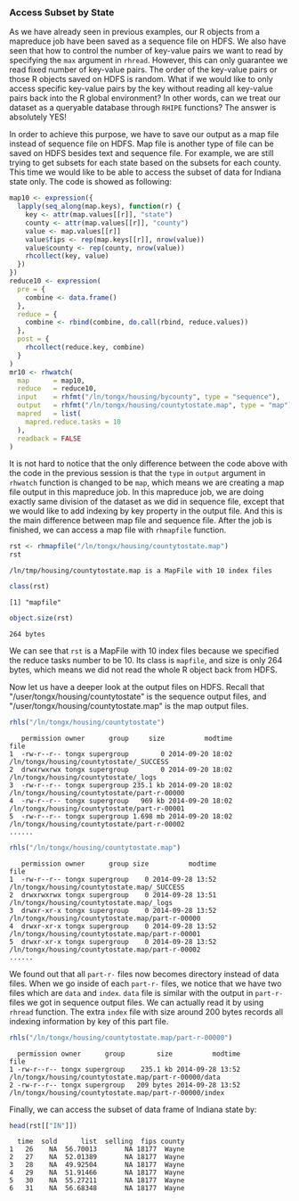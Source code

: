 ### Access Subset by State ###

As we have already
seen in previous examples, our R objects from a mapreduce job have been saved as a sequence file on HDFS.
We also have seen that how to control the number of key-value pairs we want to read by specifying the `max`
argument in `rhread`. However, this can only guarantee we read fixed number of key-value pairs. The order
of the key-value pairs or those R objects saved on HDFS is random. What if we would like to only access 
specific key-value pairs by the key without reading all key-value pairs back into the R global environment?
In other words, can we treat our dataset as a queryable database through `RHIPE` functions? The answer is
absolutely YES!

In order to achieve this purpose, we have to save our output as a map file instead of sequence file on HDFS.
Map file is another type of file can be saved on HDFS besides text and sequence file. For example, we are 
still trying to get subsets for each state based on the subsets for each county. This time we would like to 
be able to access the subset of data for Indiana state only. The code is showed as following:


```r
map10 <- expression({
  lapply(seq_along(map.keys), function(r) {
    key <- attr(map.values[[r]], "state")
    county <- attr(map.values[[r]], "county")
    value <- map.values[[r]]
    value$fips <- rep(map.keys[[r]], nrow(value))
    value$county <- rep(county, nrow(value))
    rhcollect(key, value)
  })
})
reduce10 <- expression(
  pre = {
    combine <- data.frame()
  },
  reduce = {
    combine <- rbind(combine, do.call(rbind, reduce.values))
  },
  post = {
    rhcollect(reduce.key, combine)
  }
)
mr10 <- rhwatch(
  map      = map10,
  reduce   = reduce10,
  input    = rhfmt("/ln/tongx/housing/bycounty", type = "sequence"),
  output   = rhfmt("/ln/tongx/housing/countytostate.map", type = "map"),
  mapred   = list( 
    mapred.reduce.tasks = 10
  ),
  readback = FALSE
)
```

It is not hard to notice that the only difference between the code above with the code in the previous
session is that the `type` in `output` argument in `rhwatch` function is changed to be `map`, which means
we are creating a map file output in this mapreduce job. In this mapreduce job, we are doing exactly same
division of the dataset as we did in sequence file, except that we would like to add indexing by key 
property in the output file. And this is the main difference between map file and sequence file. After
the job is finished, we can access a map file with `rhmapfile` function.


```r
rst <- rhmapfile("/ln/tongx/housing/countytostate.map")
rst
```
```
/ln/tmp/housing/countytostate.map is a MapFile with 10 index files
```

```r
class(rst)
```
```
[1] "mapfile"
```

```r
object.size(rst)
```
```
264 bytes
```

We can see that `rst` is a MapFile with 10 index files because we specified the reduce tasks number 
to be 10. Its class is `mapfile`, and size is only 264 bytes, which means we did not read the whole R
object back from HDFS.

Now let us have a deeper look at the output files on HDFS. Recall that "/user/tongx/housing/countytostate"
is the sequence output files, and "/user/tongx/housing/countytostate.map" is the map output files.


```r
rhls("/ln/tongx/housing/countytostate")
```
```
   permission owner      group     size          modtime                                         file
1  -rw-r--r-- tongx supergroup        0 2014-09-20 18:02     /ln/tongx/housing/countytostate/_SUCCESS
2  drwxrwxrwx tongx supergroup        0 2014-09-20 18:02        /ln/tongx/housing/countytostate/_logs
3  -rw-r--r-- tongx supergroup 235.1 kb 2014-09-20 18:02 /ln/tongx/housing/countytostate/part-r-00000
4  -rw-r--r-- tongx supergroup   969 kb 2014-09-20 18:02 /ln/tongx/housing/countytostate/part-r-00001
5  -rw-r--r-- tongx supergroup 1.698 mb 2014-09-20 18:02 /ln/tongx/housing/countytostate/part-r-00002
......
```

```r
rhls("/ln/tongx/housing/countytostate.map")
```
```
   permission owner      group size          modtime                                             file
1  -rw-r--r-- tongx supergroup    0 2014-09-28 13:52     /ln/tongx/housing/countytostate.map/_SUCCESS
2  drwxrwxrwx tongx supergroup    0 2014-09-28 13:51        /ln/tongx/housing/countytostate.map/_logs
3  drwxr-xr-x tongx supergroup    0 2014-09-28 13:52 /ln/tongx/housing/countytostate.map/part-r-00000
4  drwxr-xr-x tongx supergroup    0 2014-09-28 13:52 /ln/tongx/housing/countytostate.map/part-r-00001
5  drwxr-xr-x tongx supergroup    0 2014-09-28 13:52 /ln/tongx/housing/countytostate.map/part-r-00002
......
```

We found out that all `part-r-` files now becomes directory instead of data files. When we go inside of each
`part-r-` files, we notice that we have two files which are `data` and `index`. `data` file is similar with 
the output in `part-r-` files we got in sequence output files. We can actually read it by using `rhread` 
function. The extra `index` file with size around 200 bytes records all indexing information by key of this 
part file.


```r
rhls("/ln/tongx/housing/countytostate.map/part-r-00000")
```
```
  permission owner      group        size          modtime                                                   file
1 -rw-r--r-- tongx supergroup    235.1 kb 2014-09-28 13:52  /ln/tongx/housing/countytostate.map/part-r-00000/data
2 -rw-r--r-- tongx supergroup   209 bytes 2014-09-28 13:52 /ln/tongx/housing/countytostate.map/part-r-00000/index
```

Finally, we can access the subset of data frame of Indiana state by:


```r
head(rst[["IN"]])
```
```
  time  sold      list  selling  fips county
1   26    NA  56.70013       NA 18177  Wayne
2   27    NA  52.01389       NA 18177  Wayne
3   28    NA  49.92504       NA 18177  Wayne
4   29    NA  51.91466       NA 18177  Wayne
5   30    NA  55.27211       NA 18177  Wayne
6   31    NA  56.68348       NA 18177  Wayne
```
